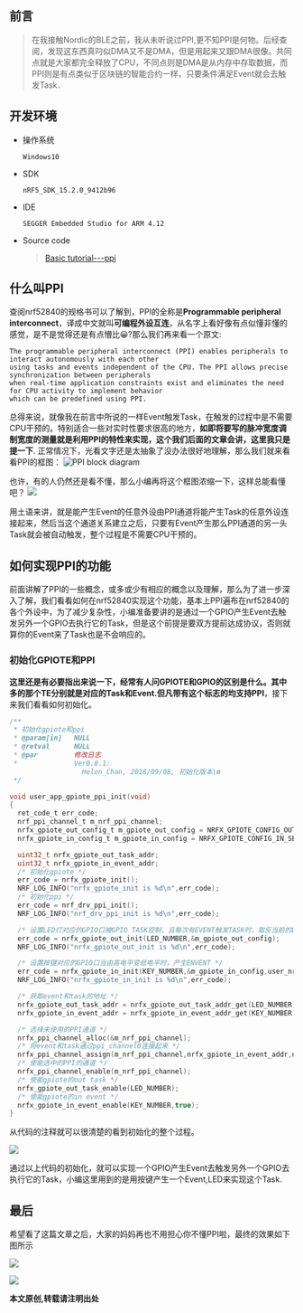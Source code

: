 ## 前言
>在我接触Nordic的BLE之前，我从未听说过PPI,更不知PPI是何物。后经查阅，发现这东西真叼似DMA又不是DMA，但是用起来又跟DMA很像。共同点就是大家都完全释放了CPU，不同点则是DMA是从内存中存取数据，而PPI则是有点类似于区块链的智能合约一样，只要条件满足Event就会去触发Task．
## 开发环境
- 操作系统
   ```
   Windows10
   ```
- SDK
   ```
   nRF5_SDK_15.2.0_9412b96
   ```
- IDE
   ```
   SEGGER Embedded Studio for ARM 4.12
   ```
- Source code
  > [Basic tutorial---ppi](https://github.com/xiaolongba/HX_DK_FOR_NORDIC_52840_BLE/tree/master/%E8%BD%AF%E4%BB%B6/%E7%BA%A2%E6%97%AD%E6%97%A0%E7%BA%BF%E5%BC%80%E5%8F%91%E6%9D%BF%E5%AE%9E%E6%88%98%E6%95%99%E7%A8%8B%E5%AF%B9%E5%BA%94%E6%BA%90%E7%A0%81/nRF52840/Basic%20tutorial---ppi)
   
## 什么叫PPI
查阅nrf52840的规格书可以了解到，PPI的全称是**Programmable peripheral interconnect**，译成中文就叫**可编程外设互连**，从名字上看好像有点似懂非懂的感觉，是不是觉得还是有点懵比:grinning:?那么我们再来看一个原文:
```
The programmable peripheral interconnect (PPI) enables peripherals to interact autonomously with each other 
using tasks and events independent of the CPU. The PPI allows precise synchronization between peripherals 
when real-time application constraints exist and eliminates the need for CPU activity to implement behavior 
which can be predefined using PPI.
```
总得来说，就像我在前言中所说的一样Event触发Task，在触发的过程中是不需要CPU干预的。特别适合一些对实时性要求很高的地方，**如即将要写的脉冲宽度调制宽度的测量就是利用PPI的特性来实现，这个我们后面的文章会讲，这里我只是提一下**. 正常情况下，光看文字还是太抽象了没办法很好地理解，那么我们就来看看PPI的框图：
![PPI block diagram](https://raw.githubusercontent.com/xiaolongba/HX_DK_FOR_NORDIC_52840_BLE/master/%E8%BD%AF%E4%BB%B6/%E7%BA%A2%E6%97%AD%E6%97%A0%E7%BA%BF%E5%BC%80%E5%8F%91%E6%9D%BF%E5%AE%9E%E6%88%98%E6%95%99%E7%A8%8B/nRF52840/the%20releated%20pics%20about%20tutorials/PPI%20block%20diagram.svg?sanitize=true)

也许，有的人仍然还是看不懂，那么小编再将这个框图浓缩一下，这样总能看懂吧？
![](https://raw.githubusercontent.com/xiaolongba/HX_DK_FOR_NORDIC_52840_BLE/master/%E8%BD%AF%E4%BB%B6/%E7%BA%A2%E6%97%AD%E6%97%A0%E7%BA%BF%E5%BC%80%E5%8F%91%E6%9D%BF%E5%AE%9E%E6%88%98%E6%95%99%E7%A8%8B/nRF52840/the%20releated%20pics%20about%20tutorials/PPI_Block_Simplify.png)

用土语来讲，就是能产生Event的任意外设由PPI通道将能产生Task的任意外设连接起来，然后当这个通道关系建立之后，只要有Event产生那么PPI通道的另一头Task就会被自动触发，整个过程是不需要CPU干预的。

## 如何实现PPI的功能
前面讲解了PPI的一些概念，或多或少有相应的概念以及理解，那么为了进一步深入了解，我们看看如何在nrf52840实现这个功能，基本上PPI遍布在nrf52840的各个外设中，为了减少复杂性，小编准备要讲的是通过一个GPIO产生Event去触发另外一个GPIO去执行它的Task，但是这个前提是要双方提前达成协议，否则就算你的Event来了Task也是不会响应的。
### 初始化GPIOTE和PPI
**这里还是有必要指出来说一下，经常有人问GPIOTE和GPIO的区别是什么。其中多的那个TE分别就是对应的Task和Event.但凡带有这个标志的均支持PPI**，接下来我们看看如何初始化。
```c
/**
 * 初始化gpiote和ppi
 * @param[in]   NULL
 * @retval      NULL
 * @par         修改日志
 *              Ver0.0.1:
                  Helon_Chan, 2018/09/08, 初始化版本\n
 */

void user_app_gpiote_ppi_init(void)
{
  ret_code_t err_code;  
  nrf_ppi_channel_t m_nrf_ppi_channel;
  nrfx_gpiote_out_config_t m_gpiote_out_config = NRFX_GPIOTE_CONFIG_OUT_TASK_TOGGLE(NRF_GPIOTE_INITIAL_VALUE_HIGH);
  nrfx_gpiote_in_config_t m_gpiote_in_config = NRFX_GPIOTE_CONFIG_IN_SENSE_HITOLO(true);

  uint32_t nrfx_gpiote_out_task_addr;
  uint32_t nrfx_gpiote_in_event_addr;
  /* 初始化gpiote */  
  err_code = nrfx_gpiote_init();    
  NRF_LOG_INFO("nrfx_gpiote_init is %d\n",err_code);
  /* 初始化ppi */
  err_code = nrf_drv_ppi_init();
  NRF_LOG_INFO("nrf_drv_ppi_init is %d\n",err_code);

  /* 设置LED灯对应的GPIO口被GPIO TASK控制，且每次有EVENT触发TASK时，取反当前的LED灯 */
  err_code = nrfx_gpiote_out_init(LED_NUMBER,&m_gpiote_out_config);
  NRF_LOG_INFO("nrfx_gpiote_out_init is %d\n",err_code);

  /* 设置按键对应的GPIO口当由高电平变低电平时，产生ENVENT */
  err_code = nrfx_gpiote_in_init(KEY_NUMBER,&m_gpiote_in_config,user_nrfx_gpiote_evt_handler);
  NRF_LOG_INFO("nrfx_gpiote_in_init is %d\n",err_code);

  /* 获取event和task的地址 */
  nrfx_gpiote_out_task_addr = nrfx_gpiote_out_task_addr_get(LED_NUMBER);
  nrfx_gpiote_in_event_addr = nrfx_gpiote_in_event_addr_get(KEY_NUMBER);

  /* 选择未使用的PPI通道 */
  nrfx_ppi_channel_alloc(&m_nrf_ppi_channel);
  /* 将event和task通过ppi_channel0连接起来 */
  nrfx_ppi_channel_assign(m_nrf_ppi_channel,nrfx_gpiote_in_event_addr,nrfx_gpiote_out_task_addr);
  /* 使能选中的PPI的通道 */
  nrfx_ppi_channel_enable(m_nrf_ppi_channel);
  /* 使能gpiote的out task */
  nrfx_gpiote_out_task_enable(LED_NUMBER);
  /* 使能gpiote的in event */
  nrfx_gpiote_in_event_enable(KEY_NUMBER,true);
}
```
从代码的注释就可以很清楚的看到初始化的整个过程。

![](https://raw.githubusercontent.com/xiaolongba/HX_DK_FOR_NORDIC_52840_BLE/master/%E8%BD%AF%E4%BB%B6/%E7%BA%A2%E6%97%AD%E6%97%A0%E7%BA%BF%E5%BC%80%E5%8F%91%E6%9D%BF%E5%AE%9E%E6%88%98%E6%95%99%E7%A8%8B/nRF52840/the%20releated%20pics%20about%20tutorials/GPIOTE_PPI.png)

通过以上代码的初始化，就可以实现一个GPIO产生Event去触发另外一个GPIO去执行它的Task，小编这里用到的是用按键产生一个Event,LED来实现这个Task.

## 最后
希望看了这篇文章之后，大家的妈妈再也不用担心你不懂PPI啦，最终的效果如下图所示

![](https://raw.githubusercontent.com/xiaolongba/HX_DK_FOR_NORDIC_52840_BLE/master/%E8%BD%AF%E4%BB%B6/%E7%BA%A2%E6%97%AD%E6%97%A0%E7%BA%BF%E5%BC%80%E5%8F%91%E6%9D%BF%E5%AE%9E%E6%88%98%E6%95%99%E7%A8%8B/nRF52840/the%20releated%20pics%20about%20tutorials/Basci_tutorial_PPI.png)

![](https://github.com/xiaolongba/HX_DK_FOR_NORDIC_52840_BLE/blob/master/%E8%BD%AF%E4%BB%B6/%E7%BA%A2%E6%97%AD%E6%97%A0%E7%BA%BF%E5%BC%80%E5%8F%91%E6%9D%BF%E5%AE%9E%E6%88%98%E6%95%99%E7%A8%8B/nRF52840/the%20releated%20pics%20about%20tutorials/Basci_tutorial_PPI_GIF.png)

**本文原创,转载请注明出处**
